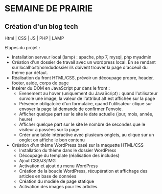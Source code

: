 SEMAINE DE PRAIRIE
======================

Création d'un blog tech 
--------------------------------------------------------

Html | CSS | JS | PHP | LAMP


Etapes du projet :
* Installation serveur local (lamp) : apache, php 7, mysql, php myadmin
* Création d'un dossier de travail avec un wordpress local. En se rendant sur
localhost/nomdudossier ils doivent trouver la page d'acceuil du thème par défaut.
* Réalisation du front HTML/CSS, prévoir un découpage propre, header, footer, aside, corps de page
* Insérer du DOM en JavaScript pur dans le front :
  - Evenement au hover (uniquement du JavaScript) : quand l'utilisateur survole une image, la
  valeur de l'attribut alt est affichée sur la page
  - Présence obligatoire d'un formulaire, quand l'utilisateur clique sur envoyer la page lui
  demande de confirmer l'envoie.
  - Afficher quelque part sur le site le date actuelle (jour, mois, année, heure)
  - Afficher quelque part sur le site le nombre de secondes que le visiteur a passées sur la page
  - Créer une table intéractive avec plusieurs onglets, au clique sur un onglet on affiche le bon
  contenu
* Création d'un thème WordPress basé sur la maquette HTML/CSS
  - Installation du thème dans le dossier WordPress
  - Découpage du template (réalisation des includes)
  - Ajout CSS/JS/IMG
  - Activation et ajout du menu WordPress
  - Création de la boucle WordPress, récupération et affichage des articles en base de données
  - Création du modèle de page statique
  - Activation des images pour les articles
